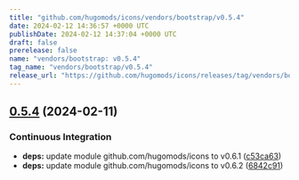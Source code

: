```yaml
---
title: "github.com/hugomods/icons/vendors/bootstrap/v0.5.4"
date: 2024-02-12 14:36:57 +0000 UTC
publishDate: 2024-02-12 14:37:04 +0000 UTC
draft: false
prerelease: false
name: "vendors/bootstrap: v0.5.4"
tag_name: "vendors/bootstrap/v0.5.4"
release_url: "https://github.com/hugomods/icons/releases/tag/vendors/bootstrap/v0.5.4"
---
```


## [0.5.4](https://github.com/hugomods/icons/compare/vendors/bootstrap/v0.5.3...vendors/bootstrap/v0.5.4) (2024-02-11)


### Continuous Integration

* **deps:** update module github.com/hugomods/icons to v0.6.1 ([c53ca63](https://github.com/hugomods/icons/commit/c53ca63b1b074b041833e78d52617b2f3c3e9ea3))
* **deps:** update module github.com/hugomods/icons to v0.6.2 ([6842c91](https://github.com/hugomods/icons/commit/6842c91c37221b6792d9d9f38537a81397d810dd))
